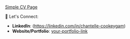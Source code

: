 [Simple CV Page](https://roadmap.sh/projects/single-page-cv)

 🤝 Let's Connect: 
- **LinkedIn**: (https://linkedin.com/in/chantelle-cookeygam)
- **Website/Portfolio**: [your-portfolio-link](https://your-portfolio-link)
